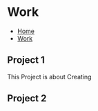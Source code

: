 # Work

- [Home](index.md)
- [Work](word.md)

## Project 1

This Project is about Creating 

## Project 2
